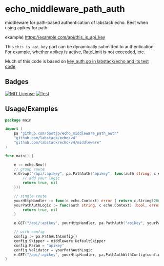 
# echo_middleware_path_auth

middleware for path-based authentication of labstack echo. Best when using apikey for path.

example) https://example.com/api/this_is_api_key

This `this_is_api_key` part can be dynamically submitted to authentication.
For example, whether apikey is active, RateLimit is not exceeded, etc.


Much of this code is based on [key_auth.go in labstack/echo and its test code](https://github.com/labstack/echo/blob/01d7d01bbc1948cd308b2ae93a131654e6dba195/middleware/key_auth.go).

## Badges


[![MIT License](https://img.shields.io/badge/License-MIT-green.svg)](https://choosealicense.com/licenses/mit/)
[![Test](https://github.com/bootjp/echo_middleware_path_auth/actions/workflows/test.yml/badge.svg)](https://github.com/bootjp/echo_middleware_path_auth/actions/workflows/test.yml)


## Usage/Examples

```go
package main

import (
	pa "github.com/bootjp/echo_middleware_path_auth"
	"github.com/labstack/echo/v4"
	"github.com/labstack/echo/v4/middleware"
)

func main() {

	e := echo.New()
	// group route
	e.Group("/api/:apikey", pa.PathAuth("apikey", func(auth string, c echo.Context) (bool, error) {
		// add your logic
		return true, nil
	}))

	// single route
	yourHttpHandler := func(c echo.Context) error { return c.String(200, "OK") }
	yourPathAuthLogic := func(auth string, c echo.Context) (bool, error) {
		return true, nil
	}

	e.GET("/api/:apikey", yourHttpHandler, pa.PathAuth("apikey", yourPathAuthLogic))

	// with config
	config := pa.PathAuthConfig{}
	config.Skipper = middleware.DefaultSkipper
	config.Param = "apikey"
	config.Validator = yourPathAuthLogic
	e.GET("/api/:apikey", yourHttpHandler, pa.PathAuthWithConfig(config))
}
```
